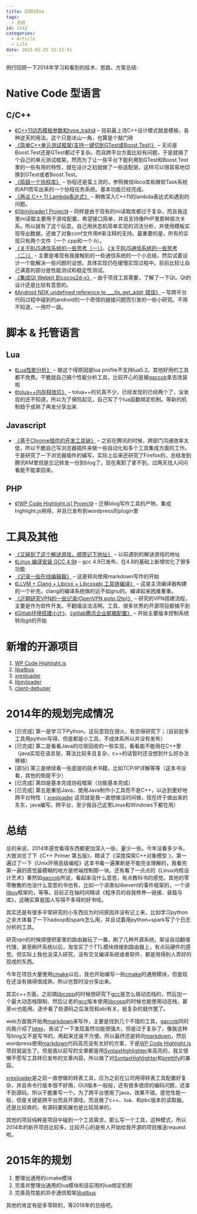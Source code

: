 ```yaml
---
title: 回顾2014
tags:
  - 总结
id: 1142
categories:
  - Article
  - Life
date: 2015-02-25 15:12:41
---
```


<!-- toc -->

例行回顾一下2014年学习和看到的技术、思路、方案总结:

# Native Code 型语言
## C/C++
+ [《C++11动态模板参数和type_traits》](https://www.owent.net/2014/971.html) – 目前最上流C++设计模式就是模板，各种逆天的用法。这个只是冰山一角，也算是个敲门砖
+ [《简单C++单元测试框架(支持一键切到GTest或Boost.Test)》](https://www.owent.net/2014/1031.html) – 无论是Boost.Test还是GTest都过于复杂。而且跨平台方面比较有问题，于是就搞了个自己的单元测试框架。然而为了让一些平台下能利用到GTest和Boost.Test里的一些有用的特性，就在设计之初就做了一些适配层，这样可以很容易地切换到GTest或者Boost.Test。
+ [《捣鼓一个协程库》](https://www.owent.net/2014/1000.html) – 协程还是蛮上流的，参照微信libco库和微软Task系统的API而写出来的一个协程任务系统。基本功能已经完成。
+ [《再议 C++ 11 Lambda表达式》](https://www.owent.net/2014/1060.html) – 稍微深入C++11的lambda表达式和遇到的问题。
+ [《[libiniloader] Project》](https://www.owent.net/2014/1081.html) – 同样是由于现有的ini读取库都过于复杂，而且我这里ini读取主要用于游戏配置，希望接口简单，并且支持像PHP里那种层次关系。所以就有了这个玩意。自己用状态机简单实现的词法分析，并使用模板实现导出数据，还做了对象conf文件用#来注释的支持。最重要的是，所有的实现只有两个文件（一个.cpp和一个.h）。
+ [《关于BUS通信系统的一些思考（一）》](https://www.owent.net/2014/1090.html)、[《关于BUS通信系统的一些思考（二）》](https://www.owent.net/2014/1099.html) – 主要是堆现有我接触到的一些通信系统的一个小总结，然后试着设计一个能解决一些问题的设想。具体实现仍在缓慢实现过程中。目前比较让自己满意的部分是性能测试和稳定性测试。
+ [《集成Qt Webkit 到cocos2d-x》](https://www.owent.net/2014/1120.html) – 由于项目工具需要，了解了一下Qt。Qt的设计还是比较有意思的。
+ [《Android NDK undefined reference to ___tls_get_addr 错误》](https://www.owent.net/2015/1140.html) – 写跨平台代码过程中碰到的android的一个奇怪的链接问题而引发的一些小研究。不用不知道，一用吓一跳。

# 脚本 & 托管语言
## Lua
+ [《Lua性能分析》](https://www.owent.net/2014/1128.html) – 做这个得原因是lua profile不支持lua5.2。其他好用的工具都不免费。干脆就自己搞个性能分析工具，比较开心的是被[gaccob](http://gaccob.com/)拿去改装啦
+ [《tolua++内存释放坑》](https://www.owent.net/2015/1133.html) – tolua++的坑真不少，已经发现的已经两个了，没发现的还不知道，所以为了保险起见，自己写了个lua函数绑定机制。等新的机制趋于成熟了再发分享出来

## Javascript
+ [《基于Chrome插件的开发工具链》](https://www.owent.net/2014/1054.html) – 之前在腾讯的时候，跨部门沟通效率太低，所以干脆自己写浏览器插件来做一些自动化和多个工具集成方面的工作。于是研究了一下浏览器插件的编写，实际上后来还研究了Firefox的，总结发到腾讯KM里但是忘记转发一份到blog了。现在离职了拿不到，过两天找人问问看能不能拿回来。

## PHP
+ [《[WP Code Highlight.js] Project》](https://www.owent.net/2014/1066.html) – 迁移blog写作工具的产物，集成highlight.js用得，并且已发布到wordpress的plugin里

# 工具及其他
+ [《又碰到了这个解谜游戏，顺带记下地址》](https://www.owent.net/2014/1036.html) – 以前遇到的解谜游戏的地址
+ [《Linux 编译安装 GCC 4.9》](https://www.owent.net/2014/1038.html) – gcc 4.9已发布，在4.8的基础上新增优化了很多功能
+ [《记录一些在线编辑器》](https://www.owent.net/2014/1076.html) – 这是转向使用markdown写作的开始
+ [《LLVM + Clang + Libcxx + Libcxxabi 工具链编译》](https://www.owent.net/2014/1101.html) – 这是主流编译器构建的一个补充，clang的编译系统做的远不如gnu的。编译起来困难重重。
+ [《近期研究VPN的一些记录(OpenVPN,pptp,l2tp)》](https://www.owent.net/2014/1105.html) – 研究的VPN搭建流程，主要是作为软件开发。不翻墙没法活啊。工具、很多优秀的开源项目都搞不到
+ [《Gitlab环境搭建小计》](https://www.owent.net/2014/1110.html)、[《gitlab腾讯企业邮箱配置》](https://www.owent.net/2015/1138.html) – 开始主要版本控制系统转向git的开始

# 新增的开源项目

1.  [WP Code Highlight.js](https://github.com/owt5008137/WP-Code-Highlight.js)
2.  [libatbus](https://github.com/owt5008137/libatbus)
3.  [xresloader](https://github.com/xresloader/xresloader)
4.  [libiniloader](https://github.com/owt5008137/libiniloader)
5.  [client-debuger](https://github.com/owt5008137/client-debuger)

# 2014年的规划完成情况

* [已完成] 第一是学习下Python，这玩意现在很火，有空得研究下；（目前挺多工具用python写得，但是都是小工具，不成体系所以并没有发布）
* [已完成] 第二是看看Java的垃圾回收的一些实现，看看能不能用在C++里（java实现在语言层，算法比较多且复杂，c++的话暂时还没想到什么好办法移植）
* [部分] 第三是继续看一些底层的技术书籍，比如TCP/IP详解等等（这本书没看，其他的倒是不少）
* [已完成] 第四是基本完成协程框架（功能基本完成）
* [已完成] 第五是重拾Java，使用Java制作小工具而不是C++，以达到更好地跨平台特性（ [xresloader](https://github.com/xresloader/xresloader) 这货就是我一直想做没时间做，现在终于做出来的东东，java编写。跨平台，至少我自己这里Linux和Windows下都在用）

# 总结

总的来说，2014年感觉看得东西都更加深入一些，量少一些。今年没看多少书，大致浏览了下《C++ Primer 第五版》，精读了《深度探索C++对象模型 》，第一遍过了一下《Unix环境高级编程》这本书看一遍果断是不能完全理解的，我看完第一遍的感觉最模糊的地方是终端控制那一块。还有看了一点点的《Linux内核设计艺术》果然如[gaccob](http://gaccob.com/)所说，看起来没什么意思，有点教科书的感觉。其他的零零散散的也没什么意思的书也有，比如一个讲类似libevent的事件框架的，一个讲[libuv](https://github.com/libuv/libuv)框架的，等等。目前正在抽时间精读《程序员的自我修养—链接、装载与库》，这确实算是国人写得不多得的好书哇。

其实还是有很多平常研究的小东西应为时间原因并没有记上来，比如学习python之余大体看了一下hadoop和spark怎么用，并且试着用python+spark写了个日志分析的工具。

研究vpn的时候顺便把家里的路由器玩了一番。刷了几种开源系统，架设自动翻墙代理，甚至刷坏系统以后，淘宝买了个TTL模块焊接到路由器上，有点玩硬件的感觉。但实际上我也没深入研究，没有交叉编译系统或者软件，都是用得别人弄好的现成的东西。

今年在项目大量使用[cmake](http://cmake.org/)以后，我也开始编写一些[cmake](http://cmake.org/)的通用模块，但是现在还没有搞得很成熟，所以也暂时没分享出来。

其实c++方面，之前搞[libcopp](https://github.com/owt5008137/libcopp)的时候想研究下[gcc](http://gcc.gnu.org/)是怎么做动态栈的，然后加一个最大动态栈限制、然后让老的[gcc](http://gcc.gnu.org/)版本使用[libcopp](https://github.com/owt5008137/libcopp)的时候也能使用动态栈，甚至vc也能用。逐步看了些源码之后发现和abi有关，挺复杂的就作罢了。

web方面我开始用[markdown](http://zh.wikipedia.org/zh/Markdown)来写作，主要是找到几个不错的工具，[gaccob](http://gaccob.com/)同时向我介绍了[latex](http://zh.wikipedia.org/zh/LaTeX)，我试了一下发现虽然功能很强大，但是过于复杂了，像我这种写blog又不是写书的，用起来还是不方便。所以最终还是转向[markdown](http://zh.wikipedia.org/zh/Markdown)，然后wordpress使用[markdown](http://zh.wikipedia.org/zh/Markdown)代码高亮没有太好的方案，于是[WP Code Highlight.js](https://github.com/owt5008137/WP-Code-Highlight.js) 项目就诞生了。但是我以前写的文章都是用[SyntaxHighlighter](http://alexgorbatchev.com/SyntaxHighlighter/)来高亮的，我又很懒不愿写工具转已发布的文章内容，所以做了对[SyntaxHighlighter](http://alexgorbatchev.com/SyntaxHighlighter/)和[prettify](https://code.google.com/p/google-code-prettify/)的兼容。

[xresloader](https://github.com/xresloader/xresloader)是之前一直想做的转表工具，应为之前在公司用得转表工具配置好复杂，并且命令行版本很不好用，GUI版本一般般，还有很多很烦的编码问题，还拿不到源码。所以干脆重写一个。为了跨平台使用了java，效果不错。感觉性能一般，但是关键是跨平台而且开源哇。而且做了c++、lua、和pbc版本的读取器。还是比较爽的，有源码要拓展也是比较简单的。

其他的项目纯粹是项目中碰到一个工具需求，那么写一个工具，这种模式，所以2014年的新开项目比较多。比较开心的是有人开始给我开源的项目推送request啦。

# 2015年的规划

1.  整理出通用的cmake模块
2.  完善并整理出通用的lua模块和目前用的lua绑定机制
3.  完善高性能的异步通信框架[libatbus](https://github.com/owt5008137/libatbus)

其他的肯定有挺多零碎的，等2016年的总结吧。